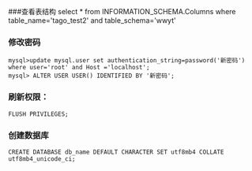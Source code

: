 ###查看表结构
    select * from INFORMATION_SCHEMA.Columns where table_name='tago_test2' and table_schema='wwyt'
    
### 修改密码
    mysql>update mysql.user set authentication_string=password('新密码') where user='root' and Host ='localhost';
    mysql> ALTER USER USER() IDENTIFIED BY '新密码';
    
### 刷新权限：
    FLUSH PRIVILEGES;
    
### 创建数据库
    CREATE DATABASE db_name DEFAULT CHARACTER SET utf8mb4 COLLATE utf8mb4_unicode_ci;